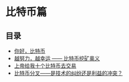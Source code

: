 # 比特币篇

## 目录


* [你好，比特币](/btc/btc-1.md)
* [越努力，越幸运 —— 比特币挖矿奥义](/btc/btc-2.md)
* [上帝给我十个比特币去交易](/btc/btc-3.md)
* [比特币分叉——是技术的纠纷还是利益的冲突？](/btc/btc-5.md)